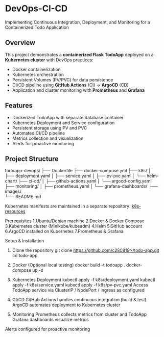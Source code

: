 # DevOps-CI-CD
Implementing Continuous Integration, Deployment, and Monitoring for a Containerized Todo Application

## Overview

This project demonstrates a **containerized Flask TodoApp** deployed on a **Kubernetes cluster** with DevOps practices:  

- Docker containerization  
- Kubernetes orchestration  
- Persistent Volumes (PV/PVC) for data persistence  
- CI/CD pipeline using **GitHub Actions** (CI) → **ArgoCD** (CD)  
- Application and cluster monitoring with **Prometheus** and **Grafana**  



## Features

- Dockerized TodoApp with separate database container  
- Kubernetes Deployment and Service configuration  
- Persistent storage using PV and PVC  
- Automated CI/CD pipeline  
- Metrics collection and visualization  
- Alerts for proactive monitoring  


## Project Structure

todoapp-devops/
├── Dockerfile
├── docker-compose.yml
├── k8s/
│   ├── deployment.yaml
│   ├── service.yaml
│   ├── pv-pvc.yaml
│   └── helm-chart/
├── ci-cd/
│   ├── github-actions.yaml
│   └── argocd-config.yaml
├── monitoring/
│   ├── prometheus.yaml
│   └── grafana-dashboards/
├── images/           
└── README.md

Kubernetes manifests are maintained in a separate repository: [k8s-resources](https://github.com/c280819/k8s-todo-app)


Prerequisites
1.Ubuntu/Debian machine
2.Docker & Docker Compose
3.Kubernetes cluster (Minikube/kubeadm)
4.Helm
5.GitHub account
6.ArgoCD installed on Kubernetes
7.Prometheus & Grafana

Setup & Installation
1. Clone the repository
git clone https://github.com/c280819>/todo-app.git
cd todo-app

2. Docker (Optional local testing)
docker build -t todoapp .
docker-compose up -d

3. Kubernetes Deployment
kubectl apply -f k8s/deployment.yaml
kubectl apply -f k8s/service.yaml
kubectl apply -f k8s/pv-pvc.yaml
Access TodoApp service via ClusterIP / NodePort / Ingress as configured

4. CI/CD
GitHub Actions handles continuous integration (build & test)
ArgoCD automates deployment to Kubernetes cluster

5. Monitoring
Prometheus collects metrics from cluster and TodoApp
Grafana dashboards visualize metrics

Alerts configured for proactive monitoring
